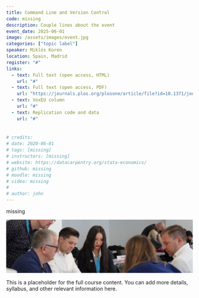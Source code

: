 ```yaml
---
title: Command Line and Version Control
code: missing
description: Couple lines about the event
event_date: 2025-06-01
image: /assets/images/event.jpg
categories: ["topic label"]
speaker: Miklós Koren
location: Spain, Madrid
register: "#"
links:
  - text: Full text (open access, HTML)
    url: "#"
  - text: Full text (open access, PDF)
    url: "https://journals.plos.org/plosone/article/file?id=10.1371/journal.pone.0239113&type=printable"
  - text: VoxEU column
    url: "#"
  - text: Replication code and data
    url: "#"


# credits: 
# date: 2020-06-01
# tags: [missing]
# instructors: [missing]
# website: https://datacarpentry.org/stata-economics/
# github: missing
# moodle: missing
# video: missing
# 
# author: john
---
```


missing

![Lorem](/assets/images/content.jpg)

This is a placeholder for the full course content. You can add more details, syllabus, and other relevant information here.
